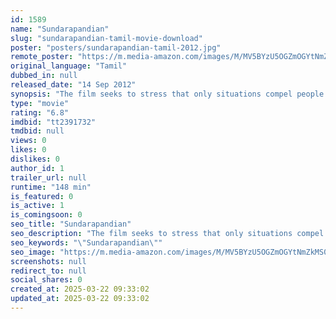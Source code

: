 ```yaml
---
id: 1589
name: "Sundarapandian"
slug: "sundarapandian-tamil-movie-download"
poster: "posters/sundarapandian-tamil-2012.jpg"
remote_poster: "https://m.media-amazon.com/images/M/MV5BYzU5OGZmOGYtNmZkMS00ODRkLTllMjItMjVhMzc4ZTM5OGU2XkEyXkFqcGc@._V1_SX300.jpg"
original_language: "Tamil"
dubbed_in: null
released_date: "14 Sep 2012"
synopsis: "The film seeks to stress that only situations compel people to change and do things that are not in their nature."
type: "movie"
rating: "6.8"
imdbid: "tt2391732"
tmdbid: null
views: 0
likes: 0
dislikes: 0
author_id: 1
trailer_url: null
runtime: "148 min"
is_featured: 0
is_active: 1
is_comingsoon: 0
seo_title: "Sundarapandian"
seo_description: "The film seeks to stress that only situations compel people to change and do things that are not in their nature."
seo_keywords: "\"Sundarapandian\""
seo_image: "https://m.media-amazon.com/images/M/MV5BYzU5OGZmOGYtNmZkMS00ODRkLTllMjItMjVhMzc4ZTM5OGU2XkEyXkFqcGc@._V1_SX300.jpg"
screenshots: null
redirect_to: null
social_shares: 0
created_at: 2025-03-22 09:33:02
updated_at: 2025-03-22 09:33:02
---
```



